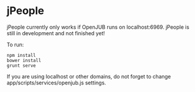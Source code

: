 jPeople
=======

jPeople currently only works if OpenJUB runs on localhost:6969. jPeople is still in development and not finished yet!

To run:
```
npm install
bower install
grunt serve
```

If you are using localhost or other domains, do not forget to change app/scripts/services/openjub.js settings. 
